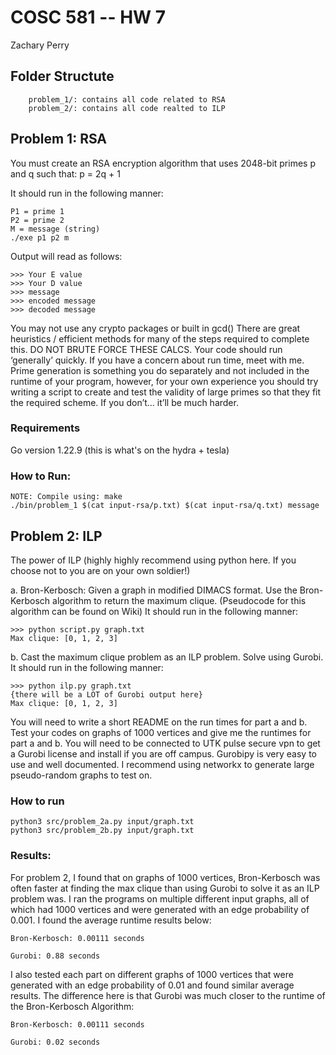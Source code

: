 # COSC 581 -- HW 7 
Zachary Perry

## Folder Structute
```
    problem_1/: contains all code related to RSA
    problem_2/: contains all code realted to ILP
```

## Problem 1: RSA
You must create an RSA encryption algorithm that uses 2048-bit primes p and q such that: p = 2q + 1

It should run in the following manner:
```
P1 = prime 1
P2 = prime 2
M = message (string)
./exe p1 p2 m
```

Output will read as follows:
```
>>> Your E value
>>> Your D value
>>> message
>>> encoded message
>>> decoded message
```
You may not use any crypto packages or built in gcd() There are great heuristics / efficient methods for many of the steps required to complete this. DO NOT BRUTE FORCE THESE CALCS. Your code should run ‘generally’ quickly. If you have a concern about run time, meet with me. Prime generation is something you do separately and not included in the runtime of your program, however, for your own experience you should try writing a script to create and test the validity of large primes so that they fit the required scheme. If you don’t… it’ll be much harder.

### Requirements
Go version 1.22.9 (this is what's on the hydra + tesla)

### How to Run: 
```
NOTE: Compile using: make
./bin/problem_1 $(cat input-rsa/p.txt) $(cat input-rsa/q.txt) message 
```

## Problem 2: ILP
The power of ILP (highly highly recommend using python here. If you choose not to you are on your own soldier!)

 a. Bron-Kerbosch: Given a graph in modified DIMACS format. Use the Bron- Kerbosch algorithm to return the maximum clique. (Pseudocode for this algorithm can be found on Wiki) It should run in the following manner:
```
>>> python script.py graph.txt
Max clique: [0, 1, 2, 3]
```

b. Cast the maximum clique problem as an ILP problem. Solve using Gurobi. It should run in the following manner:

```
>>> python ilp.py graph.txt
{there will be a LOT of Gurobi output here}
Max clique: [0, 1, 2, 3]
```

You will need to write a short README on the run times for part a and b. Test your
codes on graphs of 1000 vertices and give me the runtimes for part a and b. You will
need to be connected to UTK pulse secure vpn to get a Gurobi license and install if you
are off campus. Gurobipy is very easy to use and well documented. I recommend using
networkx to generate large pseudo-random graphs to test on.


### How to run
```
python3 src/problem_2a.py input/graph.txt
python3 src/problem_2b.py input/graph.txt
```

### Results: 
For problem 2, I found that on graphs of 1000 vertices, Bron-Kerbosch was often faster at finding the max clique than using Gurobi to solve it as an ILP problem was. I ran the programs on multiple different input graphs, all of which had 1000 vertices and were generated with an edge probability of 0.001. I found the average runtime results below: 
```
Bron-Kerbosch: 0.00111 seconds

Gurobi: 0.88 seconds
```

I also tested each part on different graphs of 1000 vertices that were generated with an edge probability of 0.01 and found similar average results. The difference here is that Gurobi was much closer to the runtime of the Bron-Kerbosch Algorithm: 
```
Bron-Kerbosch: 0.00111 seconds

Gurobi: 0.02 seconds
```
